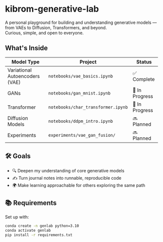 # kibrom-generative-lab

A personal playground for building and understanding generative models — from VAEs to Diffusion, Transformers, and beyond.  
Curious, simple, and open to everyone.

## What's Inside

| Model Type          | Project                                        | Status      |
|---------------------|------------------------------------------------|-------------|
| Variational Autoencoders (VAE) | `notebooks/vae_basics.ipynb`                 | ✅ Complete |
| GANs                | `notebooks/gan_mnist.ipynb`                     | 🔧 In Progress |
| Transformer         | `notebooks/char_transformer.ipynb`             | 🔧 In Progress |
| Diffusion Models    | `notebooks/ddpm_intro.ipynb`                    | 🔜 Planned |
| Experiments         | `experiments/vae_gan_fusion/`                  | 🔜 Planned |

## 🛠 Goals

- 🔍 Deepen my understanding of core generative models  
- ✍️ Turn journal notes into runnable, reproducible code  
- 🌍 Make learning approachable for others exploring the same path

## 📚 Requirements

Set up with:

```bash
conda create -n genlab python=3.10
conda activate genlab
pip install -r requirements.txt
